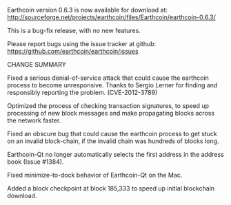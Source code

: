 Earthcoin version 0.6.3 is now available for download at:
  http://sourceforge.net/projects/earthcoin/files/Earthcoin/earthcoin-0.6.3/

This is a bug-fix release, with no new features.

Please report bugs using the issue tracker at github:
  https://github.com/earthcoin/earthcoin/issues

CHANGE SUMMARY

Fixed a serious denial-of-service attack that could cause the
earthcoin process to become unresponsive. Thanks to Sergio Lerner
for finding and responsibly reporting the problem. (CVE-2012-3789)

Optimized the process of checking transaction signatures, to
speed up processing of new block messages and make propagating
blocks across the network faster.

Fixed an obscure bug that could cause the earthcoin process to get
stuck on an invalid block-chain, if the invalid chain was
hundreds of blocks long.

Earthcoin-Qt no longer automatically selects the first address
in the address book (Issue #1384).

Fixed minimize-to-dock behavior of Earthcoin-Qt on the Mac.

Added a block checkpoint at block 185,333 to speed up initial
blockchain download.
